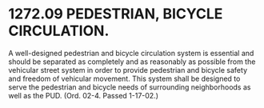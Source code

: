 1272.09 PEDESTRIAN, BICYCLE CIRCULATION.
========================================

A well-designed pedestrian and bicycle circulation system is essential
and should be separated as completely and as reasonably as possible from
the vehicular street system in order to provide pedestrian and bicycle
safety and freedom of vehicular movement. This system shall be designed
to serve the pedestrian and bicycle needs of surrounding neighborhoods
as well as the PUD. (Ord. 02-4. Passed 1-17-02.)
